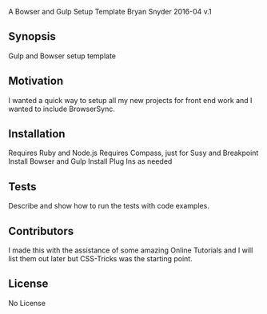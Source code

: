 A Bowser and Gulp Setup Template
Bryan Snyder
2016-04
v.1

## Synopsis

Gulp and Bowser setup template


## Motivation

I wanted a quick way to setup all my new projects for front end work
and I wanted to include BrowserSync.


## Installation

Requires Ruby and Node.js
Requires Compass, just for Susy and Breakpoint
Install Bowser and Gulp
Install Plug Ins as needed


## Tests

Describe and show how to run the tests with code examples.


## Contributors

I made this with the assistance of some amazing Online Tutorials and I will list them out later but CSS-Tricks was the starting point.


## License

No License